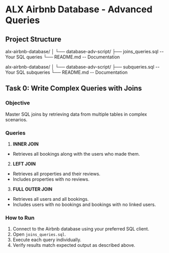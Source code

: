 # ALX Airbnb Database - Advanced Queries

## Project Structure

alx-airbnb-database/
│
└── database-adv-script/
    ├── joins_queries.sql   -- Your SQL queries
    └── README.md           -- Documentation

alx-airbnb-database/
│
└── database-adv-script/
    ├── subqueries.sql    -- Your SQL subqueries
    └── README.md         -- Documentation

## Task 0: Write Complex Queries with Joins

### Objective

Master SQL joins by retrieving data from multiple tables in complex scenarios.

### Queries

1. **INNER JOIN**
- Retrieves all bookings along with the users who made them.

2. **LEFT JOIN**
- Retrieves all properties and their reviews.  
- Includes properties with no reviews.

3. **FULL OUTER JOIN**
- Retrieves all users and all bookings.  
- Includes users with no bookings and bookings with no linked users.

### How to Run

1. Connect to the Airbnb database using your preferred SQL client.
2. Open `joins_queries.sql`.
3. Execute each query individually.
4. Verify results match expected output as described above.